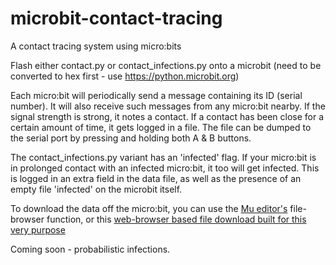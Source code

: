 # microbit-contact-tracing
A contact tracing system using micro:bits

Flash either contact.py or contact_infections.py onto a microbit (need to be converted to hex first - use https://python.microbit.org)

Each micro:bit will periodically send a message containing its ID (serial number). It will also receive such messages from any micro:bit nearby. If the signal strength is strong, it notes a contact. If a contact has been close for a certain amount of time, it gets logged in a file. The file can be dumped to the serial port by pressing and holding both A & B buttons.

The contact_infections.py variant has an 'infected' flag. If your micro:bit is in prolonged contact with an infected micro:bit, it too will get infected. This is logged in an extra field in the data file, as well as the presence of an empty file 'infected' on the microbit itself.

To download the data off the micro:bit, you can use the [Mu editor's](https://codewith.mu/) file-browser function, or this [web-browser based file download built for this very purpose](https://eduvik.github.io/microbit-webusb/)

Coming soon - probabilistic infections.
